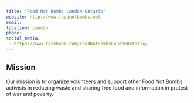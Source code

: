 ```yaml
---
title: "Food Not Bombs London Ontario"
website: http://www.foodnotbombs.net
email: 
location: London
phone: 
social_media: 
 - https://www.facebook.com/FoodNotBombsLondonOntario/
---
```


## Mission

Our mission is to organize volunteers and support other Food Not Bombs activists in reducing waste and sharing free food and information in protest of war and poverty.

